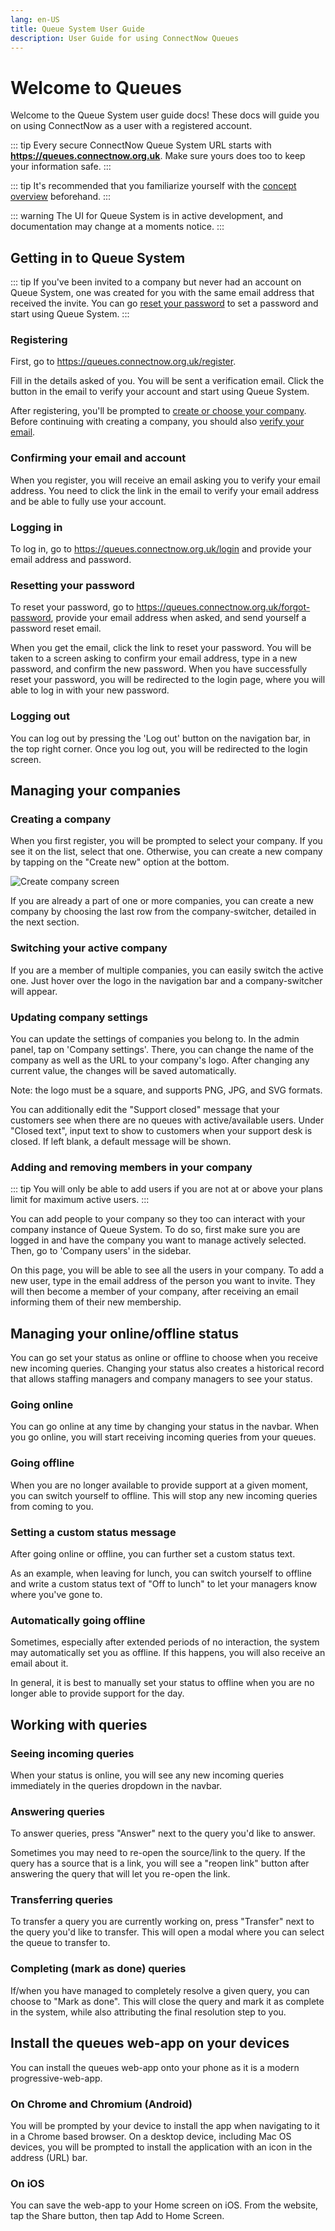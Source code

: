 ```yaml
---
lang: en-US
title: Queue System User Guide
description: User Guide for using ConnectNow Queues
---
```


# Welcome to Queues

Welcome to the Queue System user guide docs! These docs will guide you on using ConnectNow as a user with a registered account.

::: tip
Every secure ConnectNow Queue System URL starts with **https://queues.connectnow.org.uk**. Make sure yours does too to keep your information safe.
:::

::: tip
It's recommended that you familiarize yourself with the [concept overview](./concept-overview.md) beforehand.
:::

::: warning
The UI for Queue System is in active development, and documentation may change at a moments notice.
:::

## Getting in to Queue System

::: tip
If you've been invited to a company but never had an account on Queue System, one was created for you with the same email address that received the invite. You can go [reset your password](#resetting-your-password) to set a password and start using Queue System.
:::

### Registering

First, go to <https://queues.connectnow.org.uk/register>.

Fill in the details asked of you. You will be sent a verification email. Click the button in the email to verify your account and start using Queue System.

After registering, you'll be prompted to [create or choose your company](#creating-a-company). Before continuing with creating a company, you should also [verify your email](#confirming-your-email-and-account).

### Confirming your email and account

When you register, you will receive an email asking you to verify your email address. You need to click the link in the email to verify your email address and be able to fully use your account.

### Logging in

To log in, go to <https://queues.connectnow.org.uk/login> and provide your email address and password.

### Resetting your password

To reset your password, go to <https://queues.connectnow.org.uk/forgot-password>, provide your email address when asked, and send yourself a password reset email.

When you get the email, click the link to reset your password. You will be taken to a screen asking to confirm your email address, type in a new password, and confirm the new password. When you have successfully reset your password, you will be redirected to the login page, where you will able to log in with your new password.

### Logging out

You can log out by pressing the 'Log out' button on the navigation bar, in the top right corner. Once you log out, you will be redirected to the login screen.

## Managing your companies

### Creating a company

When you first register, you will be prompted to select your company. If you see it on the list, select that one. Otherwise, you can create a new company by tapping on the "Create new" option at the bottom.

![Create company screen](../../issue-tracker/user-guide/company.png)

If you are already a part of one or more companies, you can create a new company by choosing the last row from the company-switcher, detailed in the next section.

### Switching your active company

If you are a member of multiple companies, you can easily switch the active one. Just hover over the logo in the navigation bar and a company-switcher will appear.

### Updating company settings

You can update the settings of companies you belong to. In the admin panel, tap on 'Company settings'. There, you can change the name of the company as well as the URL to your company's logo. After changing any current value, the changes will be saved automatically.

Note: the logo must be a square, and supports PNG, JPG, and SVG formats.

You can additionally edit the "Support closed" message that your customers see when there are no queues with active/available users. Under "Closed text", input text to show to customers when your support desk is closed. If left blank, a default message will be shown.

### Adding and removing members in your company

::: tip
You will only be able to add users if you are not at or above your plans limit for maximum active users.
:::

You can add people to your company so they too can interact with your company instance of Queue System. To do so, first make sure you are logged in and have the company you want to manage actively selected. Then, go to 'Company users' in the sidebar.

On this page, you will be able to see all the users in your company. To add a new user, type in the email address of the person you want to invite. They will then become a member of your company, after receiving an email informing them of their new membership.

## Managing your online/offline status

You can go set your status as online or offline to choose when you receive new incoming queries. Changing your status also creates a historical record that allows staffing managers and company managers to see your status.

### Going online

You can go online at any time by changing your status in the navbar. When you go online, you will start receiving incoming queries from your queues.

### Going offline

When you are no longer available to provide support at a given moment, you can switch yourself to offline. This will stop any new incoming queries from coming to you.

### Setting a custom status message

After going online or offline, you can further set a custom status text.

As an example, when leaving for lunch, you can switch yourself to offline and write a custom status text of "Off to lunch" to let your managers know where you've gone to.

### Automatically going offline

Sometimes, especially after extended periods of no interaction, the system may automatically set you as offline. If this happens, you will also receive an email about it.

In general, it is best to manually set your status to offline when you are no longer able to provide support for the day.

## Working with queries

### Seeing incoming queries

When your status is online, you will see any new incoming queries immediately in the queries dropdown in the navbar.

### Answering queries

To answer queries, press "Answer" next to the query you'd like to answer.

Sometimes you may need to re-open the source/link to the query. If the query has a source that is a link, you will see a "reopen link" button after answering the query that will let you re-open the link.

### Transferring queries

To transfer a query you are currently working on, press "Transfer" next to the query you'd like to transfer. This will open a modal where you can select the queue to transfer to.

### Completing (mark as done) queries

If/when you have managed to completely resolve a given query, you can choose to "Mark as done". This will close the query and mark it as complete in the system, while also attributing the final resolution step to you.

## Install the queues web-app on your devices

You can install the queues web-app onto your phone as it is a modern progressive-web-app.

### On Chrome and Chromium (Android)

You will be prompted by your device to install the app when navigating to it in a Chrome based browser. On a desktop device, including Mac OS devices, you will be prompted to install the application with an icon in the address (URL) bar.

### On iOS

You can save the web-app to your Home screen on iOS. From the website, tap the Share button, then tap Add to Home Screen.
